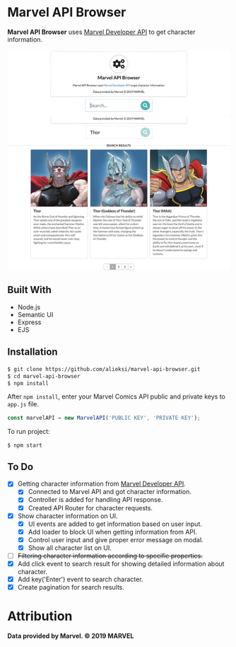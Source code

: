 # Marvel API Browser
**Marvel API Browser** uses [Marvel Developer API](https://developer.marvel.com/) to get character information.

![](1.jpg)
![](2.jpg)

## Built With
- Node.js
- Semantic UI
- Express
- EJS

## Installation
```
$ git clone https://github.com/alieksi/marvel-api-browser.git
$ cd marvel-api-browser
$ npm install
```

After `npm install`, enter your Marvel Comics API public and private keys to `app.js` file.
```javascript
const marvelAPI = new MarvelAPI('PUBLIC KEY', 'PRIVATE KEY');
```

To run project:
```
$ npm start
```

## To Do
- [x] Getting character information from [Marvel Developer API](https://developer.marvel.com/).
    - [x] Connected to Marvel API and got character information.
    - [x] Controller is added for handling API response.
    - [x] Created API Router for character requests.
- [x] Show character information on UI.
    - [x] UI events are added to get information based on user input.
    - [x] Add loader to block UI when getting information from API.
    - [x] Control user input and give proper error message on modal.
    - [x] Show all character list on UI.
- [ ]  ~~Filtering character information according to specific properties.~~
- [x] Add click event to search result for showing detailed information about character.
- [x] Add key('Enter') event to search character.
- [x] Create pagination for search results.

# Attribution
**Data provided by Marvel. © 2019 MARVEL**